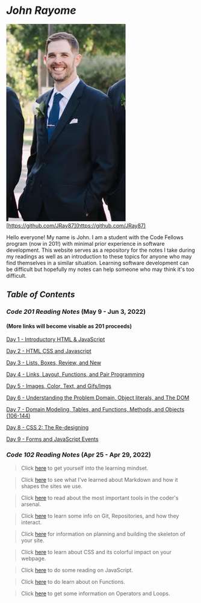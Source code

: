 # ***John Rayome***

![Me](images/ProfilePhoto.jpg)
[https://github.com/JRay87](https://github.com/JRay87)

Hello everyone! My name is John. I am a student with the Code Fellows program (now in 201!) with minimal prior experience in software development. This website serves as a repository for the notes I take during my readings as well as an introduction to these topics for anyone who may find themselves in a similar situation. Learning software development can be difficult but hopefully my notes can help someone who may think it's too difficult.  

## *Table of Contents*

### *Code 201 Reading Notes* (May 9 - Jun 3, 2022)

#### (More links will become visable as 201 proceeds)

[Day 1 - Introductory HTML & JavaScript](201/class-01.md)

[Day 2 - HTML CSS and Javascript](201/class-02.md)

[Day 3 - Lists, Boxes, Review, and New](201/class-03.md)

[Day 4 - Links, Layout, Functions, and Pair Programming](201/class-04.md)

[Day 5 - Images, Color, Text, and Gifs/Imgs](201/class-05.md)

[Day 6 - Understanding the Problem Domain, Object literals, and The DOM](201/class-06.md)

[Day 7 - Domain Modeling, Tables, and Functions, Methods, and Objects (106-144)](201/class-07.md)

[Day 8 - CSS 2: The Re-designing](201/class-08.md)

[Day 9 - Forms and JavaScript Events](201/class-09.md)

<!-- [Day 10 - ](201/class-10.md) -->

<!-- [Day 11 - ](201/class-11.md) -->

<!-- [Day 12 - ](201/class-12.md) -->

<!-- [Day 13 - ](201/class-13.md) -->

<!-- [Day 14 - ](201/class-14.md) -->

<!-- [Day 15 - ](201/class-15.md) -->

### *Code 102 Reading Notes* (Apr 25 - Apr 29, 2022)

> Click [here](102/zzGrowthMindset.md) to get yourself into the learning mindset.

> Click [here](102/zzMrkdwnnotes.md) to see what I've learned about Markdown and how it shapes the sites we use.

> Click [here](102/zzCodersComp.md) to read about the most important tools in the coder's arsenal.

> Click [here](102/zzGitRepositories.md) to learn some info on Git, Repositories, and how they interact.

> Click [here](102/zzBasicsofhtml.md) for information on planning and building the skeleton of your site.

> Click [here](102/zzCSSNotes.md) to learn about CSS and its colorful impact on your webpage.

> Click [here](102/zzJSNotes.md) to do some reading on JavaScript.

>Click [here](102/zzFunctions.md) to do learn about on Functions.

> Click [here](102/zzLoops.md) to get some information on Operators and Loops.
